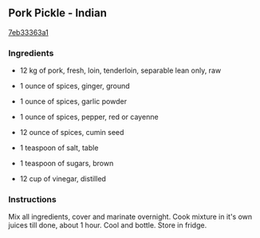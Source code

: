 ## Pork Pickle - Indian

[7eb33363a1](http://www.food.com/recipe/pork-pickle-indian-135362)

### Ingredients

 - 12 kg of pork, fresh, loin, tenderloin, separable lean only, raw

 - 1 ounce of spices, ginger, ground

 - 1 ounce of spices, garlic powder

 - 1 ounce of spices, pepper, red or cayenne

 - 12 ounce of spices, cumin seed

 - 1 teaspoon of salt, table

 - 1 teaspoon of sugars, brown

 - 12 cup of vinegar, distilled

### Instructions

Mix all ingredients, cover and marinate overnight. Cook mixture in it's own juices till done, about 1 hour. Cool and bottle. Store in fridge.